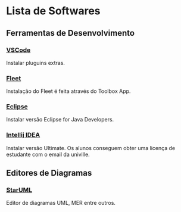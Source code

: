# Lista de Softwares


## Ferramentas de Desenvolvimento

### [VSCode](https://code.visualstudio.com/)
Instalar pluguins extras.

### [Fleet](https://www.jetbrains.com/fleet/)
Instalação do Fleet é feita através do Toolbox App.

### [Eclipse](https://www.eclipse.org/downloads/)
Instalar versão Eclipse for Java Developers.

### [Intellij IDEA](https://www.jetbrains.com/idea/) 
Instalar versão Ultimate. Os alunos conseguem obter uma licença de estudante com o email da univille.

## Editores de Diagramas

### [StarUML](https://staruml.io/)
Editor de diagramas UML, MER entre outros.
